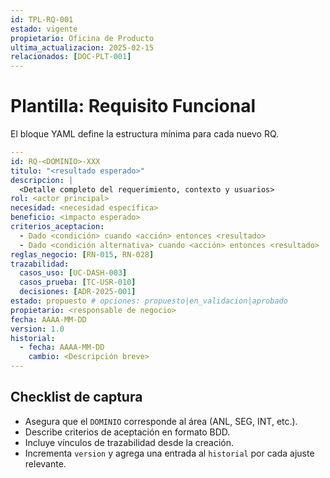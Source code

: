 ```yaml
---
id: TPL-RQ-001
estado: vigente
propietario: Oficina de Producto
ultima_actualizacion: 2025-02-15
relacionados: [DOC-PLT-001]
---
```

# Plantilla: Requisito Funcional

El bloque YAML define la estructura mínima para cada nuevo RQ.

```yaml
---
id: RQ-<DOMINIO>-XXX
titulo: "<resultado esperado>"
descripcion: |
  <Detalle completo del requerimiento, contexto y usuarios>
rol: <actor principal>
necesidad: <necesidad específica>
beneficio: <impacto esperado>
criterios_aceptacion:
  - Dado <condición> cuando <acción> entonces <resultado>
  - Dado <condición alternativa> cuando <acción> entonces <resultado>
reglas_negocio: [RN-015, RN-028]
trazabilidad:
  casos_uso: [UC-DASH-003]
  casos_prueba: [TC-USR-010]
  decisiones: [ADR-2025-001]
estado: propuesto # opciones: propuesto|en_validacion|aprobado
propietario: <responsable de negocio>
fecha: AAAA-MM-DD
version: 1.0
historial:
  - fecha: AAAA-MM-DD
    cambio: <Descripción breve>
---
```

## Checklist de captura
- Asegura que el `DOMINIO` corresponde al área (ANL, SEG, INT, etc.).
- Describe criterios de aceptación en formato BDD.
- Incluye vínculos de trazabilidad desde la creación.
- Incrementa `version` y agrega una entrada al `historial` por cada ajuste relevante.
